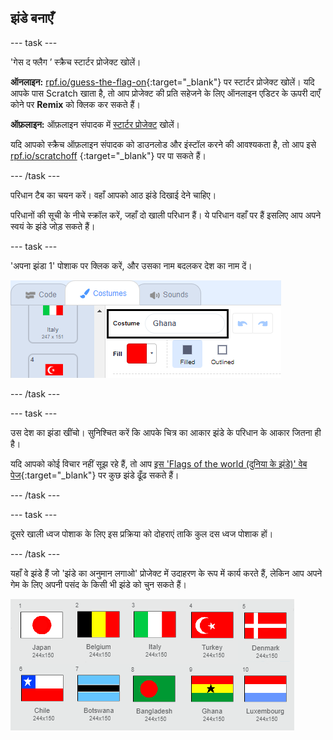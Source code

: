 ## झंडे बनाएँ

\--- task \---

'गेस द फ्लैग ’ स्क्रैच स्टार्टर प्रोजेक्ट खोलें।

**ऑनलाइन:** [rpf.io/guess-the-flag-on](http://rpf.io/guess-the-flag-on){:target="_blank"} पर स्टार्टर प्रोजेक्ट खोलें। यदि आपके पास Scratch खाता है, तो आप प्रोजेक्ट की प्रति सहेजने के लिए ऑनलाइन एडिटर के ऊपरी दाएँ कोने पर **Remix** को क्लिक कर सकते हैं।

**ऑफ़लाइन:** ऑफ़लाइन संपादक में [स्टार्टर प्रोजेक्ट](http://rpf.io/p/en/guess-the-flag-go) खोलें।

यदि आपको स्क्रैच ऑफ़लाइन संपादक को डाउनलोड और इंस्टॉल करने की आवश्यकता है, तो आप इसे [rpf.io/scratchoff](http://rpf.io/scratchoff) {:target="_blank"} पर पा सकते हैं।

\--- /task \---

परिधान टैब का चयन करें। वहाँ आपको आठ झंडे दिखाई देने चाहिए।

परिधानों की सूची के नीचे स्क्रॉल करें, जहाँ दो खाली परिधान हैं। ये परिधान वहाँ पर हैं इसलिए आप अपने स्वयं के झंडे जोड़ सकते हैं।

\--- task \---

'अपना झंडा 1' पोशाक पर क्लिक करें, और उसका नाम बदलकर देश का नाम दें।

![परिधान का नाम बदलें](images/rename-costume.png)

\--- /task \---

\--- task \---

उस देश का झंडा खींचो। सुनिश्चित करें कि आपके चित्र का आकार झंडे के परिधान के आकार जितना ही है।

यदि आपको कोई विचार नहीं सूझ रहे हैं, तो आप [इस 'Flags of the world (दुनिया के झंडे)' वेब पेज](https://www.countries-ofthe-world.com/flags-of-the-world.html){:target="_blank"} पर कुछ झंडे ढूँढ सकते हैं।

\--- /task \---

\--- task \---

दूसरे खाली ध्वज पोशाक के लिए इस प्रक्रिया को दोहराएं ताकि कुल दस ध्वज पोशाक हों।

\--- /task \---

यहाँ वे झंडे हैं जो 'झंडे का अनुमान लगाओ' प्रोजेक्ट में उदाहरण के रूप में कार्य करते हैं, लेकिन आप अपने गेम के लिए अपनी पसंद के किसी भी झंडे को चुन सकते हैं।

![सभी झंडों के परिधान](images/all-costumes.png)